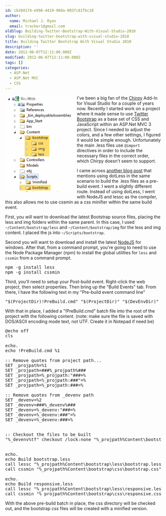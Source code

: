 ```yaml
---
id: cb204174-e998-4419-90da-003fc81fbc18
author:
  name: Michael J. Ryan
  email: tracker1@gmail.com
oldSlug: Building-Twitter-Bootstrap-With-Visual-Studio-2010
slug: building-twitter-bootstrap-with-visual-studio-2010
title: Building Twitter Bootstrap With Visual Studio 2010
description: ''
date: 2012-06-07T12:11:00.000Z
modified: 2012-06-07T12:11:00.000Z
tags: []
categories:
  - ASP.Net
  - ASP.Net MVC
  - CSS
---
```


<img src="./files/vs-bootstrap.png" alt="" style="float:left; margin: 3px 1em 1em 3px" test="true">

<p>
	I&apos;ve been a big fan of the <a href="http://chirpy.codeplex.com/" test="true">Chirpy</a> Add-In for Visual Studio for a couple of 
	years now.  Recently I started work on a project where it made sense to use
	<a href="http://twitter.github.com/bootstrap/" test="true">Twitter Bootstrap</a> as a base set of CSS and JavaScript within an ASP.Net MVC 3
	project.  Since I needed to adjust the colors, and a few other settings, I 
	figured it would be simple enough.  Unfortunately the main .less files use 
	<code>@import</code> directives in order to include the necessary files in 
	the correct order, which Chirpy doesn&apos;t seem to support.
</p>
<p>	
	I came across <a href="http://www.annhoang.net/twitter-bootstrap-in-visual-studio-2010-with-chirpy-and-dotless/" test="true">another blog post</a> that mentions using dotLess in the same scenario to build the .less 
	files as a pre-build event.  I went a slightly different route.  Instead 
	of using dotLess, I went with NodeJS and lessc as the compiler, this also 
	allows me to use cssmin as a css minifier within the same build event.
</p>
<p>	
	First, you will want to download the latest Bootstrap source files, placing
	the less and img folders within the same parent.  In this case, I used
	<code>~/Content/bootstrap/less</code> and <code>~/Content/bootstrap/img</code>
	for the less and img content.  I placed the js into <code>~/Scripts/bootstrap</code>.
</p>
<p>	
	Second you will want to download and install the latest <a href="http://nodejs.org/" test="true">NodeJS</a> for windows. 
	After that, from a command prompt, you&apos;re going to need to use the 
	Node Package Manager (npm) to install the global utilities for <code>less</code> and 
	<code>cssmin</code> from a command prompt.
</p>

<pre class="brush: shell">npm -g install less
npm -g install cssmin</pre>

<p>	
	Third, you&apos;ll need to setup your Post-build event. 
	Right-click the web project, then select properties.  Then bring up the &quot;Build Events&quot; tab.  
	From there, I have the following text in my &quot;Pre-build event command line&quot;
</p>
	
<pre class="brush: shell">&quot;$(ProjectDir)!PreBuild.cmd&quot; &quot;$(ProjectDir)&quot; &quot;$(DevEnvDir)&quot;</pre>
	
<p></p>
	With that in place, I added a &quot;!PreBuild.cmd&quot; batch file into the root of the project with the following content. 
	(note: make sure the file is saved with DOS/ASCII encoding mode text, not UTF.  Create it in Notepad if need be)
<p></p>
	
<pre class="brush: shell">@echo off
cls

echo.
echo !PreBuild.cmd %1

:: Remove quotes from project path...
SET _projpath=%1
SET _projpath=###%_projpath%###
SET _projpath=%_projpath:&quot;###=%
SET _projpath=%_projpath:###&quot;=%
SET _projpath=%_projpath:###=%

:: Remove quotes from _devenv path
SET _devenv=%2
SET _devenv=###%_devenv%###
SET _devenv=%_devenv:&quot;###=%
SET _devenv=%_devenv:###&quot;=%
SET _devenv=%_devenv:###=%


:: Checkout the files to be built
&quot;%_devenv%tf&quot; checkout /lock:none &quot;%_projpath%Content\bootstrap\css\*.*&quot;


echo.
echo Build bootstrap.less
call lessc &quot;%_projpath%Content\bootstrap\less\bootstrap.less&quot; &quot;%_projpath%Content\bootstrap\css\bootstrap.css&quot;
call cssmin &quot;%_projpath%Content\bootstrap\css\bootstrap.css&quot; &gt; &quot;%_projpath%Content\bootstrap\css\bootstrap.min.css&quot;

echo.
echo Build responsive.less
call lessc &quot;%_projpath%Content\bootstrap\less\responsive.less&quot; &quot;%_projpath%Content\bootstrap\css\responsive.css&quot;
call cssmin &quot;%_projpath%Content\bootstrap\css\responsive.css&quot; &gt; &quot;%_projpath%Content\bootstrap\css\responsive.min.css&quot;
</pre>

<p>	
	With the above pre-build batch in place, the css directory will be checked out, and the bootstrap css files will 
	be created with a minified version.
</p>